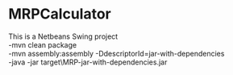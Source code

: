 # MRPCalculator
This is a Netbeans Swing project\
-mvn clean package\
-mvn assembly:assembly -DdescriptorId=jar-with-dependencies\
-java -jar target\MRP-jar-with-dependencies.jar
